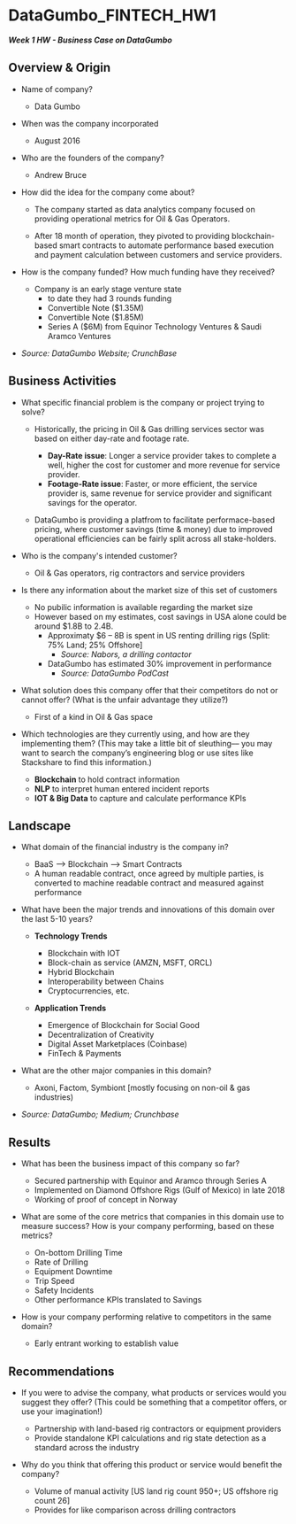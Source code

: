 # DataGumbo_FINTECH_HW1 ##
***Week 1 HW - Business Case on DataGumbo***

## Overview & Origin ##
* Name of company?
    * Data Gumbo

* When was the company incorporated
    * August 2016

* Who are the founders of the company? 
    * Andrew Bruce

* How did the idea for the company come about? 
    * The company started as data analytics company focused on providing operational metrics for Oil & Gas Operators. 

    * After 18 month of operation, they pivoted to providing blockchain-based smart contracts to automate performance based execution and payment calculation between customers and service providers. 

* How is the company funded? How much funding have they received? 
    *  Company is an early stage venture state
        * to date they had 3 rounds funding
        * Convertible Note ($1.35M) 
        * Convertible Note ($1.85M)
        * Series A ($6M) from Equinor Technology Ventures & Saudi Aramco Ventures

- *Source: DataGumbo Website; CrunchBase*

## Business Activities

* What specific financial problem is the company or project trying to solve? 
    * Historically, the pricing in Oil & Gas drilling services sector was based on either day-rate and footage rate.
        * **Day-Rate issue**: Longer a service provider takes to complete a well, higher the cost for customer and more revenue for service provider.
        * **Footage-Rate issue**: Faster, or more efficient, the service provider is, same revenue for service provider and significant savings for the operator.

    * DataGumbo is providing a platfrom to facilitate performace-based pricing, where customer savings (time & money) due to improved operational efficiencies can be fairly split across all stake-holders.

* Who is the company's intended customer? 
    * Oil & Gas operators, rig contractors and service providers

* Is there any information about the market size of this set of customers
    * No pubilic information is available regarding the market size
    * However based on my estimates, cost savings in USA alone could be around $1.8B to 2.4B.
        * Approximaty $6 – 8B is spent in US renting drilling rigs (Split: 75% Land; 25% Offshore] 
            * *Source: Nabors, a drilling contactor*
        * DataGumbo has estimated 30% improvement in performance 
            * *Source: DataGumbo PodCast*

* What solution does this company offer that their competitors do not or cannot offer? (What is the unfair advantage they utilize?) 
    * First of a kind in Oil & Gas space

* Which technologies are they currently using, and how are they implementing them? (This may take a little bit of sleuthing–– you may want to search the company’s engineering blog or use sites like Stackshare to find this information.) 

    * **Blockchain** to hold contract information
    * **NLP** to interpret human entered incident reports
    * **IOT & Big Data** to capture and calculate performance KPIs

## Landscape ##

* What domain of the financial industry is the company in? 
    * BaaS –> Blockchain –> Smart Contracts
    * A human readable contract, once agreed by multiple parties, is converted to machine readable contract and measured against performance 

* What have been the major trends and innovations of this domain over the last 5-10 years? 
    * **Technology Trends**
        * Blockchain with IOT
        * Block-chain as service (AMZN, MSFT, ORCL)
        * Hybrid Blockchain 
        * Interoperability between Chains
        * Cryptocurrencies, etc.

    * **Application Trends**
        * Emergence of Blockchain for Social Good
        * Decentralization of Creativity
        * Digital Asset Marketplaces (Coinbase)
        * FinTech & Payments 

* What are the other major companies in this domain? 
    * Axoni, Factom, Symbiont [mostly focusing on non-oil & gas industries)

* *Source: DataGumbo; Medium; Crunchbase*

## Results ##

* What has been the business impact of this company so far?
    * Secured partnership with Equinor and Aramco through Series A
    * Implemented on Diamond Offshore Rigs (Gulf of Mexico) in late 2018
    * Working of proof of concept in Norway

* What are some of the core metrics that companies in this domain use to measure success? How is your company performing, based on these metrics? 
    * On-bottom Drilling Time
    * Rate of Drilling
    * Equipment Downtime
    * Trip Speed
    * Safety Incidents
    * Other performance KPIs translated to Savings

* How is your company performing relative to competitors in the same domain? 
    * Early entrant working to establish value 

## Recommendations ##

* If you were to advise the company, what products or services would you suggest they offer? (This could be something that a competitor offers, or use your imagination!) 
    * Partnership with land-based rig contractors or equipment providers
    * Provide standalone KPI calculations and rig state detection as a standard across the industry

* Why do you think that offering this product or service would benefit the company? 
    * Volume of manual activity [US land rig count 950+; US offshore rig count 26]
    * Provides for like comparison across drilling contractors
